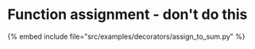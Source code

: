# Function assignment - don't do this

{% embed include file="src/examples/decorators/assign_to_sum.py" %}


